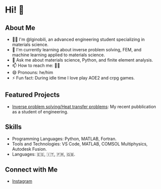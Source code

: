 # Hi! 👋

## About Me
- 👨‍💻 I'm @lginobili, an advanced engineering student specializing in materials science.
- 🌱 I'm currently learning about inverse problem solving, FEM, and machine learning applied to materials science.
- 💬 Ask me about materials science, Python, and finite element analysis.
- 📫 How to reach me:  🤷‍♂️
- 😄 Pronouns: he/him
- ⚡ Fun fact: During idle time I love play AOE2 and crpg games.

## Featured Projects
- [Inverse problem solving/Heat transfer problems](https://amcaonline.org.ar/ocs/index.php/mecom2024/mecom2024/paper/view/7912): My recent pubblication as a student of engineering.

## Skills
- Programming Languages: Python, MATLAB, Fortran. 
- Tools and Technologies: VS Code, MATLAB, COMSOL Multiphysics, Autodesk Fusion.
- Languages: 🇪🇸, 🇮🇹, 🇫🇷, 🇬🇧.

## Connect with Me
- [Instagram](https://www.instagram.com/lau_ginobili/)
